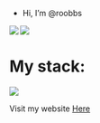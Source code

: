 - Hi, I’m @roobbs
<img align="left" src="https://github-readme-stats.vercel.app/api?username=roobbs&show_icons=true&locale=en&theme=tokyonight&rank_icon=percentile" />
<img src="https://github-readme-stats.vercel.app/api/top-langs?username=roobbs&show_icons=true&locale=en&layout=compact&theme=tokyonight" />
<br/>
<h1>My stack:</h1>
<img src="https://skillicons.dev/icons?i=react,nodejs,express,js,ts,css,tailwind,mongo,firebase,git,figma&theme=dark"/>

Visit my website <a href="https://roobbs.vercel.app/" target="_blank" > Here <a/>


